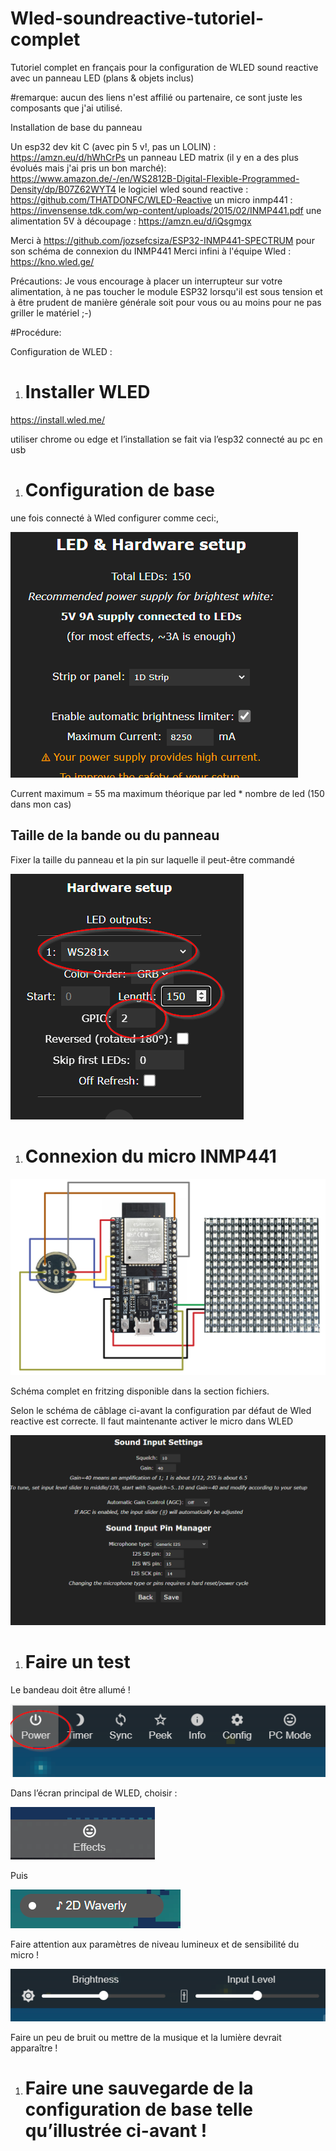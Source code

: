 # Wled-soundreactive-tutoriel-complet
Tutoriel complet en français pour la configuration de WLED sound reactive avec un panneau LED (plans &amp; objets inclus)

#remarque: aucun des liens n'est affilié ou partenaire, ce sont juste les composants que j'ai utilisé.

Installation de base du panneau

Un esp32 dev kit C (avec pin 5 v!, pas un LOLIN) : https://amzn.eu/d/hWhCrPs
un panneau LED matrix (il y en a des plus évolués mais j'ai pris un bon marché): https://www.amazon.de/-/en/WS2812B-Digital-Flexible-Programmed-Density/dp/B07Z62WYT4
le logiciel wled sound reactive : https://github.com/THATDONFC/WLED-Reactive
un micro inmp441 : https://invensense.tdk.com/wp-content/uploads/2015/02/INMP441.pdf
une alimentation 5V à découpage : https://amzn.eu/d/iQsgmgx

Merci à https://github.com/jozsefcsiza/ESP32-INMP441-SPECTRUM pour son schéma de connexion du INMP441
Merci infini à l'équipe Wled : https://kno.wled.ge/

Précautions:
Je vous encourage à placer un interrupteur sur votre alimentation, à ne pas toucher le module ESP32 lorsqu'il est sous tension et à être prudent de manière générale soit pour vous ou au moins pour ne pas griller le matériel ;-)


#Procédure:

Configuration de WLED :
1. # Installer WLED

<https://install.wled.me/>

utiliser chrome ou edge et l’installation se fait via l’esp32 connecté au pc en usb

1. # Configuration de base

une fois connecté à Wled configurer comme ceci:,

<img src="https://github.com/wizbe/Wled-soundreactive-tutoriel-complet/blob/main/image001.png">

Current maximum = 55 ma maximum théorique par led \* nombre de led (150 dans mon cas)



## Taille de la bande ou du panneau

Fixer la taille du panneau et la pin sur laquelle il peut-être commandé

<img src="https://github.com/wizbe/Wled-soundreactive-tutoriel-complet/blob/main/image002.png">

1. # Connexion du micro INMP441

<img src="https://github.com/wizbe/Wled-soundreactive-tutoriel-complet/blob/main/image003.png">

Schéma complet en fritzing disponible dans la section fichiers.

Selon le schéma de câblage ci-avant la configuration par défaut de Wled reactive est correcte.
Il faut maintenante activer le micro dans WLED

<img src="https://github.com/wizbe/Wled-soundreactive-tutoriel-complet/blob/main/image005.png">

1. # Faire un test
Le bandeau doit être allumé !

<img src="https://github.com/wizbe/Wled-soundreactive-tutoriel-complet/blob/main/image007.png">

Dans l’écran principal de WLED, choisir :

<img src="https://github.com/wizbe/Wled-soundreactive-tutoriel-complet/blob/main/image008.png">

Puis

<img src="https://github.com/wizbe/Wled-soundreactive-tutoriel-complet/blob/main/image009.png">

Faire attention aux paramètres de niveau lumineux et de sensibilité du micro !

<img src="https://github.com/wizbe/Wled-soundreactive-tutoriel-complet/blob/main/image010.png">

Faire un peu de bruit ou mettre de la musique et la lumière devrait apparaître !
1. # Faire une sauvegarde de la configuration de base telle qu’illustrée ci-avant !



